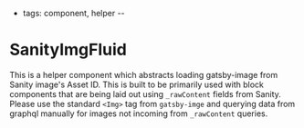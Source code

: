 - tags: component, helper
--
# SanityImgFluid

This is a helper component which abstracts loading gatsby-image from Sanity image's Asset ID. This is built to be primarily used with block components that are being laid out using `_rawContent` fields from Sanity. Please use the standard `<Img>` tag from `gatsby-imge` and querying data from graphql manually for images not incoming from `_rawContent` queries.


